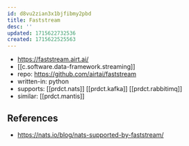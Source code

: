 ```yaml
---
id: d8vu2zian3x1bjfibmy2pbd
title: Faststream
desc: ''
updated: 1715622732536
created: 1715622525563
---
```


- https://faststream.airt.ai/
- [[c.software.data-framework.streaming]]
- repo: https://github.com/airtai/faststream
- written-in: python
- supports: [[prdct.nats]] [[prdct.kafka]] [[prdct.rabbitimq]]
- similar: [[prdct.mantis]]

## References

- https://nats.io/blog/nats-supported-by-faststream/